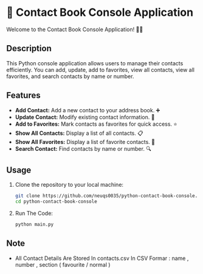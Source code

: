 # 📇 Contact Book Console Application

Welcome to the Contact Book Console Application! 📇✨

## Description

This Python console application allows users to manage their contacts efficiently. You can add, update, add to favorites, view all contacts, view all favorites, and search contacts by name or number.

## Features

- **Add Contact:** Add a new contact to your address book. ➕
- **Update Contact:** Modify existing contact information. 🔄
- **Add to Favorites:** Mark contacts as favorites for quick access. ⭐
- **Show All Contacts:** Display a list of all contacts. 📋
- **Show All Favorites:** Display a list of favorite contacts. 🌟
- **Search Contact:** Find contacts by name or number. 🔍

## Usage

1. Clone the repository to your local machine:

   ```bash
   git clone https://github.com/neuqs0035/python-contact-book-console.git
   cd python-contact-book-console
   ```
2. Run The Code:

   ```bash
   python main.py
   ```
## Note

- All Contact Details Are Stored In contacts.csv In CSV Formar : name , number , section ( favourite / normal )

